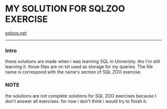 # MY SOLUTION FOR SQLZOO EXERCISE
[sqlzoo.net](https://sqlzoo.net/wiki/SQL_Tutorial)

---

### Intro
these solutions are made when i was learning SQL in Univeristy. tho I'm still learning it. those files are on txt used as storage for my queries.
The file name is correspond with the name's section of SQL ZOO exercise.

### NOTE
the solutions are not complete solutions for SQL ZOO exercises because I don't answer all exercises. for now i don't think i would try to finish it.
